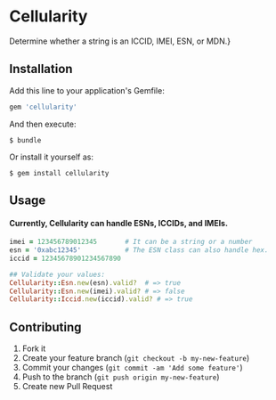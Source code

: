 # Cellularity

Determine whether a string is an ICCID, IMEI, ESN, or MDN.}

## Installation

Add this line to your application's Gemfile:

```ruby
gem 'cellularity'
```

And then execute:

    $ bundle

Or install it yourself as:

    $ gem install cellularity

## Usage

#### Currently, Cellularity can handle ESNs, ICCIDs, and IMEIs.

```ruby
imei = 123456789012345       # It can be a string or a number
esn = '0xabc12345'           # The ESN class can also handle hex.
iccid = 12345678901234567890

## Validate your values:
Cellularity::Esn.new(esn).valid?  # => true
Cellularity::Esn.new(imei).valid? # => false
Cellularity::Iccid.new(iccid).valid? # => true
```

## Contributing

1. Fork it
2. Create your feature branch (`git checkout -b my-new-feature`)
3. Commit your changes (`git commit -am 'Add some feature'`)
4. Push to the branch (`git push origin my-new-feature`)
5. Create new Pull Request
